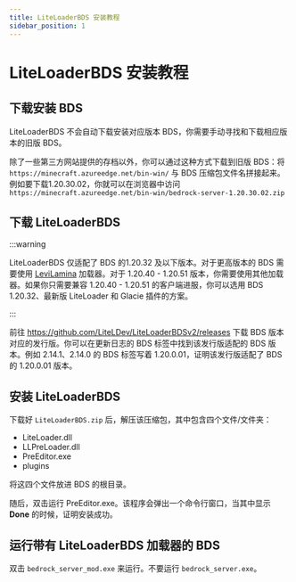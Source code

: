 ```yaml
---
title: LiteLoaderBDS 安装教程
sidebar_position: 1
---
```


# LiteLoaderBDS 安装教程

## 下载安装 BDS

LiteLoaderBDS 不会自动下载安装对应版本 BDS，你需要手动寻找和下载相应版本的旧版 BDS。

除了一些第三方网站提供的存档以外，你可以通过这种方式下载到旧版 BDS：将 `https://minecraft.azureedge.net/bin-win/` 与 BDS 压缩包文件名拼接起来。例如要下载1.20.30.02，你就可以在浏览器中访问 `https://minecraft.azureedge.net/bin-win/bedrock-server-1.20.30.02.zip`

## 下载 LiteLoaderBDS

:::warning

LiteLoaderBDS 仅适配了 BDS 的1.20.32 及以下版本。对于更高版本的 BDS 需要使用 [LeviLamina](../LeviLamina/LeviLamina.md) 加载器。对于 1.20.40 - 1.20.51 版本，你需要使用其他加载器。如果你只需要兼容 1.20.40 - 1.20.51 的客户端进服，你可以选用 BDS 1.20.32、最新版 LiteLoader 和 Glacie 插件的方案。

:::

前往 https://github.com/LiteLDev/LiteLoaderBDSv2/releases 下载 BDS 版本对应的发行版。你可以在更新日志的 BDS 标签中找到该发行版适配的 BDS 版本。例如 2.14.1、2.14.0 的 BDS 标签写着 1.20.0.01，证明该发行版适配了 BDS 的 1.20.0.01 版本。

## 安装 LiteLoaderBDS

下载好 `LiteLoaderBDS.zip` 后，解压该压缩包，其中包含四个文件/文件夹：

- LiteLoader.dll
- LLPreLoader.dll
- PreEditor.exe
- plugins

将这四个文件放进 BDS 的根目录。

随后，双击运行 PreEditor.exe。该程序会弹出一个命令行窗口，当其中显示 **Done** 的时候，证明安装成功。

## 运行带有 LiteLoaderBDS 加载器的 BDS

双击 `bedrock_server_mod.exe` 来运行。不要运行 `bedrock_server.exe`。
